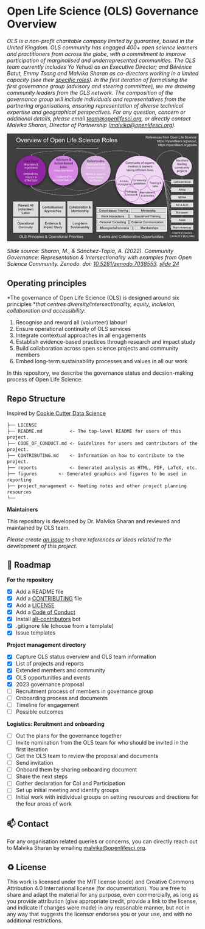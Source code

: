 # Open Life Science (OLS) Governance Overview

_OLS is a non-profit charitable company limited by guarantee, based in the United Kingdom. OLS community has engaged 400+ open science learners and practitioners from across the globe, with a commitment to improve participation of marginalised and underrepresented communities. The OLS team currently includes Yo Yehudi as an Executive Director; and Bérénice Batut, Emmy Tsang and Malvika Sharan as co-directors working in a limited capacity (see their [specific roles](https://openlifesci.org/community)). In the first iteration of formalising the first governance group (advisory and steering committee), we are drawing community leaders from the OLS network. The composition of the governance group will include individuals and representatives from the partnering organisations, ensuring representation of diverse technical expertise and geographical perspectives. For any question, concern or additional details, please email [team@openlifesci.org](mailto:team@openlifesci.org), or directly contact Malvika Sharan, Director of Partnership ([malvika@openlifesci.org](mailto:malvika@openlifesci.org))._

![Overview of Open Life Science Roles: Core Team, Advisors & Action-based roles, Cohort roles, Community of experts, mentors & learners taking different roles, Community of experts, mentors & learners taking different roles, Members leading community projects. They operate on 6 principles: Reward All (volunteer) Labor, Operational Continuity, Contextualised Approaches, Evidence & Impact Study, Collaboration & Membership, Long-term Sustainability.](figures/ols-overview.jpg)

*Slide source: Sharan, M., & Sánchez-Tapia, A. (2022). Community Governance: Representation & Intersectionality with examples from Open Science Community. Zenodo. doi: [10.5281/zenodo.7038553](https://zenodo.org/record/7038553#.ZCMpYrTMKrM). [slide 24](https://docs.google.com/presentation/d/1Bg5DZt6Umh7j6LNFa1onojMow3fbUb27/edit#slide=id.g14864fe2eab_0_551)*

## Operating principles

*The governance of Open Life Science (OLS) is designed around six principles **that centres diversity/intersectionality, equity, inclusion, collaboration and accessibility*:

1. Recognise and reward all (volunteer) labour!
2. Ensure operational continuity of OLS services
3. Integrate contextual approaches in all engagements
4. Establish evidence-based practices through research and impact study
5. Build collaboration across open science projects and community members
6. Embed long-term sustainability processes and values in all our work

In this repository, we describe the governance status and decsion-making process of Open Life Science.

## Repo Structure

Inspired by [Cookie Cutter Data Science](https://github.com/drivendata/cookiecutter-data-science)

```
├── LICENSE
├── README.md          <- The top-level README for users of this project.
├── CODE_OF_CONDUCT.md <- Guidelines for users and contributors of the project.
├── CONTRIBUTING.md    <- Information on how to contribute to the project.
├── reports            <- Generated analysis as HTML, PDF, LaTeX, etc.
├── figures        <- Generated graphics and figures to be used in reporting
├── project_management <- Meeting notes and other project planning resources
└──
```

**Maintainers**

This repository is developed by Dr. Malvika Sharan and reviewed and maintained by OLS team.

*Please create [an issue](../../issues) to share references or ideas related to the development of this project.*

🎯 Roadmap
---

**For the repository**

- [x] Add a README file
- [x] Add a [CONTRIBUTING](CONTRIBUTING.md) file
- [x] Add a [LICENSE](LICENSE.md)
- [x] Add a [Code of Conduct](CODE_OF_CONDUCT.md)
- [x] Install [all-contributors](https://allcontributors.org/) bot
- [x] .gitignore file (choose from a template)
- [x] Issue templates

**Project management directory**
* [x] Capture OLS status overview and OLS team information
* [x] List of projects and reports
* [x] Extended members and community
* [x] OLS opportunities and events
* [x] 2023 governance proposal
* [ ] Recruitment process of members in governance group
* [ ] Onboarding process and documents
* [ ] Timeline for engagement
* [ ] Possible outcomes

**Logistics: Reruitment and onboarding**

* [ ] Out the plans for the governance together
* [ ] Invite nomination from the OLS team for who should be invited in the first iteration
* [ ] Get the OLS team to review the proposal and documents
* [ ] Send invitation
* [ ] Onboard them by sharing onboarding document
* [ ] Share the next steps
* [ ] Gather declaration for CoI and Participation
* [ ] Set up initial meeting and identify groups
* [ ] Initial work with inidividual groups on setting resources and drections for the four areas of work

📫 Contact
---

For any organisation related queries or concerns, you can directly reach out to Malvika Sharan by emailing [malvika@openlifesci.org](mailto:malvika@openlifesci.org).

♻️ License
---

This work is licensed under the MIT license (code) and Creative Commons Attribution 4.0 International license (for documentation).
You are free to share and adapt the material for any purpose, even commercially,
as long as you provide attribution (give appropriate credit, provide a link to the license,
and indicate if changes were made) in any reasonable manner, but not in any way that suggests the
licensor endorses you or your use, and with no additional restrictions.
